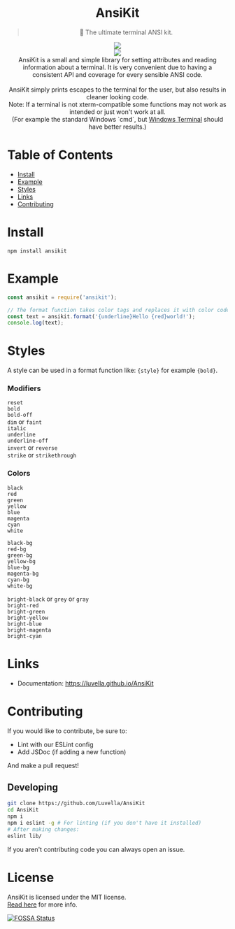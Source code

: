 <h1 align="center">AnsiKit</h1>

<blockquote align="center">🎨 The ultimate terminal ANSI kit.</blockquote>

<p align="center">
	<img src="https://app.fossa.com/api/projects/git%2Bgithub.com%2FLuvella%2FAnsiKit.svg?type=shield" href="https://app.fossa.com/projects/git%2Bgithub.com%2FLuvella%2FAnsiKit?ref=badge_shield" target="_blank">
	<br>
	<img src="https://forthebadge.com/images/badges/built-with-love.svg">
	<br>
	AnsiKit is a small and simple library for setting attributes and reading information about a terminal.  
	It is very convenient due to having a consistent API and coverage for every sensible ANSI code.
	<br><br>
	AnsiKit simply prints escapes to the terminal for the user, but also results in cleaner looking code.<br>
	Note: If a terminal is not xterm-compatible some functions may not work as intended or just won't work at all.<br>
	(For example the standard Windows `cmd`, but <a href="https://github.com/microsoft/terminal">Windows Terminal</a> should have better results.)
</p>

# Table of Contents
- [Install](#install)
- [Example](#example)
- [Styles](#styles)
- [Links](#links)
- [Contributing](#contributing)

# Install
`npm install ansikit`
 
# Example
```js
const ansikit = require('ansikit');

// The format function takes color tags and replaces it with color codes.
const text = ansikit.format('{underline}Hello {red}world!');
console.log(text);
```

# Styles
A style can be used in a format function like: `{style}` for example `{bold}`.
### Modifiers
`reset`  
`bold`  
`bold-off`  
`dim` or `faint`  
`italic`  
`underline`  
`underline-off`  
`invert` or `reverse`  
`strike` or `strikethrough`  

### Colors
`black`  
`red`  
`green`  
`yellow`  
`blue`  
`magenta`  
`cyan`  
`white`  

`black-bg`  
`red-bg`  
`green-bg`  
`yellow-bg`  
`blue-bg`  
`magenta-bg`  
`cyan-bg`  
`white-bg`  

`bright-black` or `grey` or `gray`  
`bright-red`  
`bright-green`  
`bright-yellow`  
`bright-blue`  
`bright-magenta`  
`bright-cyan`  

# Links
- Documentation: https://luvella.github.io/AnsiKit

# Contributing
If you would like to contribute, be sure to:
- Lint with our ESLint config
- Add JSDoc (if adding a new function)

And make a pull request!  

## Developing
```sh
git clone https://github.com/Luvella/AnsiKit
cd AnsiKit
npm i
npm i eslint -g # For linting (if you don't have it installed)
# After making changes:
eslint lib/
```

If you aren't contributing code you can always open an issue.
# License
AnsiKit is licensed under the MIT license.  
[Read here](LICENSE) for more info.


[![FOSSA Status](https://app.fossa.com/api/projects/git%2Bgithub.com%2FLuvella%2FAnsiKit.svg?type=large)](https://app.fossa.com/projects/git%2Bgithub.com%2FLuvella%2FAnsiKit?ref=badge_large)
